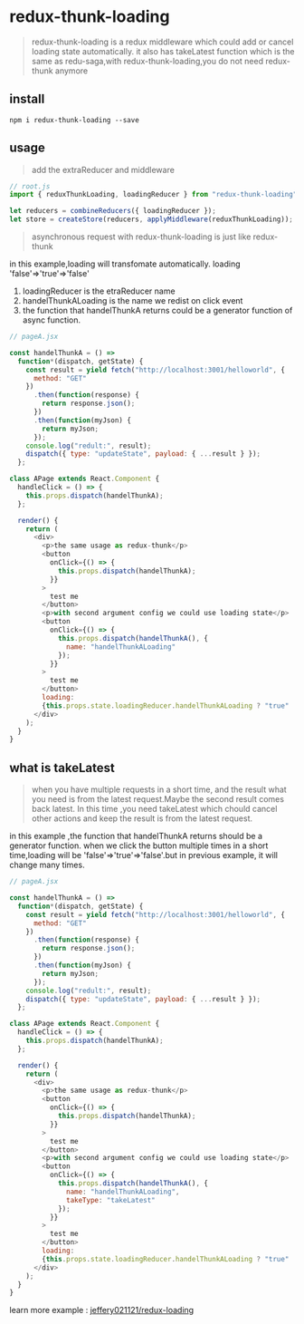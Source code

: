 # redux-thunk-loading

> redux-thunk-loading is a redux middleware which could add or cancel loading state automatically. it also has takeLatest function which is the same as redu-saga,with redux-thunk-loading,you do not need redux-thunk anymore

## install

```
npm i redux-thunk-loading --save
```

## usage

> add the extraReducer and middleware

```js
// root.js
import { reduxThunkLoading, loadingReducer } from "redux-thunk-loading";

let reducers = combineReducers({ loadingReducer });
let store = createStore(reducers, applyMiddleware(reduxThunkLoading));
```

> asynchronous request with redux-thunk-loading is just like redux-thunk

in this example,loading will transfomate automatically.
loading 'false'=>'true'=>'false'

1. loadingReducer is the etraReducer name
2. handelThunkALoading is the name we redist on click event
3. the function that handelThunkA returns could be a generator function of async function.

```js
// pageA.jsx

const handelThunkA = () =>
  function*(dispatch, getState) {
    const result = yield fetch("http://localhost:3001/helloworld", {
      method: "GET"
    })
      .then(function(response) {
        return response.json();
      })
      .then(function(myJson) {
        return myJson;
      });
    console.log("redult:", result);
    dispatch({ type: "updateState", payload: { ...result } });
  };

class APage extends React.Component {
  handleClick = () => {
    this.props.dispatch(handelThunkA);
  };

  render() {
    return (
      <div>
        <p>the same usage as redux-thunk</p>
        <button
          onClick={() => {
            this.props.dispatch(handelThunkA);
          }}
        >
          test me
        </button>
        <p>with second argument config we could use loading state</p>
        <button
          onClick={() => {
            this.props.dispatch(handelThunkA(), {
              name: "handelThunkALoading"
            });
          }}
        >
          test me
        </button>
        loading:
        {this.props.state.loadingReducer.handelThunkALoading ? "true" : "false"}
      </div>
    );
  }
}
```

## what is takeLatest

> when you have multiple requests in a short time, and the result what you need is from the latest request.Maybe the second result comes back latest. In this time ,you need takeLatest which chould cancel other actions and keep the result is from the latest request.

in this example ,the function that handelThunkA returns should be a generator function.
when we click the button multiple times in a short time,loading will be 'false'=>'true'=>'false'.but in previous example, it will change many times.

```js
// pageA.jsx

const handelThunkA = () =>
  function*(dispatch, getState) {
    const result = yield fetch("http://localhost:3001/helloworld", {
      method: "GET"
    })
      .then(function(response) {
        return response.json();
      })
      .then(function(myJson) {
        return myJson;
      });
    console.log("redult:", result);
    dispatch({ type: "updateState", payload: { ...result } });
  };

class APage extends React.Component {
  handleClick = () => {
    this.props.dispatch(handelThunkA);
  };

  render() {
    return (
      <div>
        <p>the same usage as redux-thunk</p>
        <button
          onClick={() => {
            this.props.dispatch(handelThunkA);
          }}
        >
          test me
        </button>
        <p>with second argument config we could use loading state</p>
        <button
          onClick={() => {
            this.props.dispatch(handelThunkA(), {
              name: "handelThunkALoading",
              takeType: "takeLatest"
            });
          }}
        >
          test me
        </button>
        loading:
        {this.props.state.loadingReducer.handelThunkALoading ? "true" : "false"}
      </div>
    );
  }
}
```
learn more example : [jeffery021121/redux-loading](https://github.com/jeffery021121/redux-loading)

